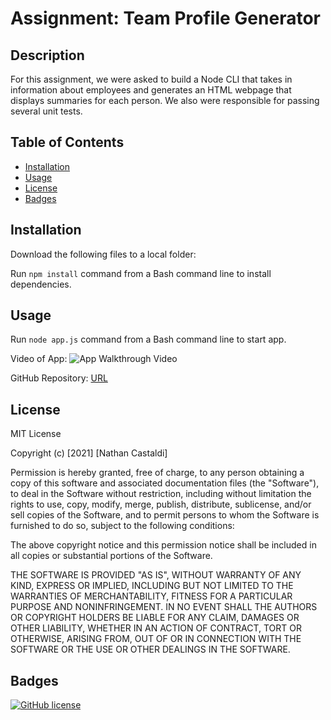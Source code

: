 # Assignment: Team Profile Generator

## Description

For this assignment, we were asked to build a Node CLI that takes in information about employees and generates an HTML webpage that displays summaries for each person. We also were responsible for passing several unit tests.

## Table of Contents

- [Installation](#installation)
- [Usage](#usage)
- [License](#license)
- [Badges](#badges)

## Installation

Download the following files to a local folder:

Run `npm install` command from a Bash command line to install dependencies.

## Usage

Run `node app.js` command from a Bash command line to start app.

Video of App: ![App Walkthrough Video](PATH)

GitHub Repository: [URL](URL)

## License

MIT License

Copyright (c) [2021] [Nathan Castaldi]

Permission is hereby granted, free of charge, to any person obtaining a copy
of this software and associated documentation files (the "Software"), to deal
in the Software without restriction, including without limitation the rights
to use, copy, modify, merge, publish, distribute, sublicense, and/or sell
copies of the Software, and to permit persons to whom the Software is
furnished to do so, subject to the following conditions:

The above copyright notice and this permission notice shall be included in all
copies or substantial portions of the Software.

THE SOFTWARE IS PROVIDED "AS IS", WITHOUT WARRANTY OF ANY KIND, EXPRESS OR
IMPLIED, INCLUDING BUT NOT LIMITED TO THE WARRANTIES OF MERCHANTABILITY,
FITNESS FOR A PARTICULAR PURPOSE AND NONINFRINGEMENT. IN NO EVENT SHALL THE
AUTHORS OR COPYRIGHT HOLDERS BE LIABLE FOR ANY CLAIM, DAMAGES OR OTHER
LIABILITY, WHETHER IN AN ACTION OF CONTRACT, TORT OR OTHERWISE, ARISING FROM,
OUT OF OR IN CONNECTION WITH THE SOFTWARE OR THE USE OR OTHER DEALINGS IN THE
SOFTWARE.

## Badges

[![GitHub license](https://img.shields.io/github/license/ncastaldi/hw10-profile_generator?style=for-the-badge)](https://github.com/ncastaldi/hw10-profile_generator/blob/main/license.txt)
